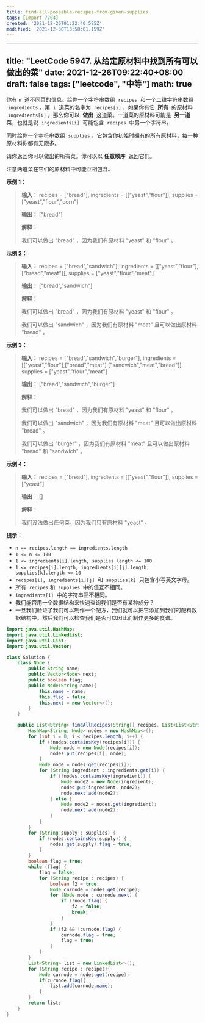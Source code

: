```yaml
---
title: find-all-possible-recipes-from-given-supplies
tags: [Import-7704]
created: '2021-12-26T01:22:40.585Z'
modified: '2021-12-30T13:58:01.159Z'
---
```


---
title: "LeetCode 5947. 从给定原材料中找到所有可以做出的菜"
date: 2021-12-26T09:22:40+08:00
draft: false
tags: ["leetcode", "中等"]
math: true
---

你有 `n`  道不同菜的信息。给你一个字符串数组  `recipes`  和一个二维字符串数组  `ingredients` 。第  `i`  道菜的名字为  `recipes[i]` ，如果你有它  **所有**  的原材料  `ingredients[i]` ，那么你可以  **做出**  这道菜。一道菜的原材料可能是  **另一道**  菜，也就是说  `ingredients[i]`  可能包含  `recipes`  中另一个字符串。

同时给你一个字符串数组  `supplies` ，它包含你初始时拥有的所有原材料，每一种原材料你都有无限多。

请你返回你可以做出的所有菜。你可以以 **任意顺序**  返回它们。

注意两道菜在它们的原材料中可能互相包含。

<!--more-->

**示例 1：**

> **输入：** recipes = ["bread"], ingredients = [["yeast","flour"]], supplies = ["yeast","flour","corn"]
>
> **输出：** ["bread"]
>
> **解释：**
>
> 我们可以做出 "bread" ，因为我们有原材料 "yeast" 和 "flour" 。

**示例 2：**

> **输入：** recipes = ["bread","sandwich"], ingredients = [["yeast","flour"],["bread","meat"]], supplies = ["yeast","flour","meat"]
>
> **输出：** ["bread","sandwich"]
>
> **解释：**
>
> 我们可以做出 "bread" ，因为我们有原材料 "yeast" 和 "flour" 。
>
> 我们可以做出 "sandwich" ，因为我们有原材料 "meat" 且可以做出原材料 "bread" 。

**示例 3：**

> **输入：** recipes = ["bread","sandwich","burger"], ingredients = [["yeast","flour"],["bread","meat"],["sandwich","meat","bread"]], supplies = ["yeast","flour","meat"]
>
> **输出：** ["bread","sandwich","burger"]
>
> **解释：**
>
> 我们可以做出 "bread" ，因为我们有原材料 "yeast" 和 "flour" 。
>
> 我们可以做出 "sandwich" ，因为我们有原材料 "meat" 且可以做出原材料 "bread" 。
>
> 我们可以做出 "burger" ，因为我们有原材料 "meat" 且可以做出原材料 "bread" 和 "sandwich" 。

**示例 4：**

> **输入：** recipes = ["bread"], ingredients = [["yeast","flour"]], supplies = ["yeast"]
>
> **输出：** []
>
> **解释：**
>
> 我们没法做出任何菜，因为我们只有原材料 "yeast" 。

**提示：**

- `n == recipes.length == ingredients.length`
- `1 <= n <= 100`
- `1 <= ingredients[i].length, supplies.length <= 100`
- `1 <= recipes[i].length, ingredients[i][j].length, supplies[k].length <= 10`
- `recipes[i], ingredients[i][j]`  和  `supplies[k]`  只包含小写英文字母。
- 所有  `recipes` 和  `supplies`  中的值互不相同。
- `ingredients[i]`  中的字符串互不相同。
- 我们能否用一个数据结构来快速查询我们是否有某种成分？
- 一旦我们验证了我们可以制作一个配方，我们就可以把它添加到我们的配料数据结构中。然后我们可以检查我们是否可以因此而制作更多的食谱。

```java
import java.util.HashMap;
import java.util.LinkedList;
import java.util.List;
import java.util.Vector;

class Solution {
    class Node {
        public String name;
        public Vector<Node> next;
        public boolean flag;
        public Node(String name){
            this.name = name;
            this.flag = false;
            this.next = new Vector<>();
        }
    }

    public List<String> findAllRecipes(String[] recipes, List<List<String>> ingredients, String[] supplies) {
        HashMap<String, Node> nodes = new HashMap<>();
        for (int i = 0; i < recipes.length; i++) {
            if (!nodes.containsKey(recipes[i])) {
                Node node = new Node(recipes[i]);
                nodes.put(recipes[i], node);
            }
            Node node = nodes.get(recipes[i]);
            for (String ingredient : ingredients.get(i)) {
                if (!nodes.containsKey(ingredient)) {
                    Node node2 = new Node(ingredient);
                    nodes.put(ingredient, node2);
                    node.next.add(node2);
                } else {
                    Node node2 = nodes.get(ingredient);
                    node.next.add(node2);
                }
            }
        }
        for (String supply : supplies) {
            if (nodes.containsKey(supply)) {
                nodes.get(supply).flag = true;
            }
        }
        boolean flag = true;
        while (flag) {
            flag = false;
            for (String recipe : recipes) {
                boolean f2 = true;
                Node curnode = nodes.get(recipe);
                for (Node node : curnode.next) {
                    if (!node.flag) {
                        f2 = false;
                        break;
                    }
                }
                if (f2 && !curnode.flag) {
                    curnode.flag = true;
                    flag = true;
                }
            }
        }
        List<String> list = new LinkedList<>();
        for (String recipe : recipes){
            Node curnode = nodes.get(recipe);
            if(curnode.flag){
                list.add(curnode.name);
            }
        }
        return list;
    }
}
```
